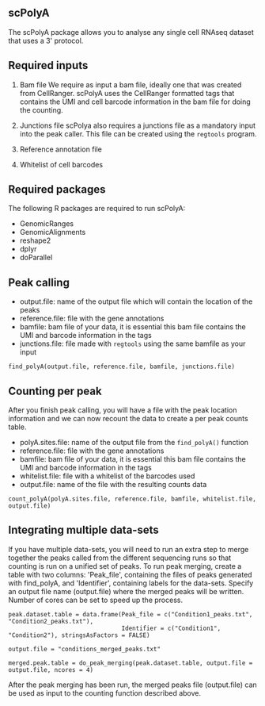 
## scPolyA

The scPolyA package allows you to analyse any single cell RNAseq dataset that uses a 3' protocol. 

## Required inputs 

1. Bam file 
We require as input a bam file, ideally one that was created from CellRanger. scPolyA uses the CellRanger formatted tags that contains the UMI and cell barcode information in the bam file for doing the counting. 

2. Junctions file 
scPolya also requires a junctions file as a mandatory input into the peak caller. This file can be created using the `regtools` program. 

3. Reference annotation file 

4. Whitelist of cell barcodes 

## Required packages 

The following R packages are required to run scPolyA: 
* GenomicRanges
* GenomicAlignments 
* reshape2 
* dplyr 
* doParallel 


## Peak calling 

* output.file: name of the output file which will contain the location of the peaks 
* reference.file: file with the gene annotations 
* bamfile: bam file of your data, it is essential this bam file contains the UMI and barcode information in the tags 
* junctions.file: file made with `regtools` using the same bamfile as your input 

```{r}
find_polyA(output.file, reference.file, bamfile, junctions.file) 

```

## Counting per peak 

After you finish peak calling, you will have a file with the peak location information and we can now recount the data to create a per peak counts table. 

* polyA.sites.file: name of the output file from the `find_polyA()` function
* reference.file: file with the gene annotations 
* bamfile: bam file of your data, it is essential this bam file contains the UMI and barcode information in the tags 
* whitelist.file: file with a whitelist of the barcodes used 
* output.file: name of the file with the resulting counts data 

```{r} 
count_polyA(polyA.sites.file, reference.file, bamfile, whitelist.file, output.file) 
```

## Integrating multiple data-sets

If you have multiple data-sets, you will need to run an extra step to merge together the peaks called from the different sequencing runs so that counting is run on a unified set of peaks. To run peak merging, create a table with two columns: 'Peak_file', containing the files of peaks generated with find_polyA, and 'Identifier', containing labels for the data-sets. Specify an output file name (output.file) where the merged peaks will be written. Number of cores can be set to speed up the process. 

```{r}
peak.dataset.table = data.frame(Peak_file = c("Condition1_peaks.txt", "Condition2_peaks.txt"),
                                Identifier = c("Condition1", "Condition2"), stringsAsFactors = FALSE)

output.file = "conditions_merged_peaks.txt"

merged.peak.table = do_peak_merging(peak.dataset.table, output.file = output.file, ncores = 4)
```

After the peak merging has been run, the merged peaks file (output.file) can be used as input to the counting function described above.




